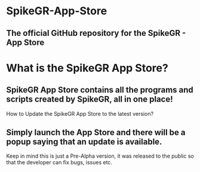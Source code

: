 # SpikeGR-App-Store

The official GitHub repository for the SpikeGR - App Store
-----
# What is the SpikeGR App Store?

SpikeGR App Store contains all the programs and scripts created by SpikeGR, all in one place!
-----
How to Update the SpikeGR App Store to the latest version?

Simply launch the App Store and there will be a popup saying that an update is available.
-----
Keep in mind this is just a Pre-Alpha version, it was released to the public so that the developer can fix bugs, issues etc.
